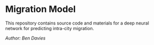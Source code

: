 # Migration Model

This repository contains source code and materials for a deep neural network for predicting intra-city migration.

_Author: Ben Davies_
